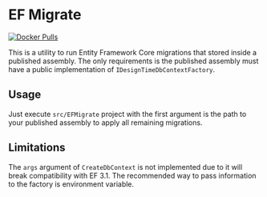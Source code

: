 # EF Migrate
[![Docker Pulls](https://img.shields.io/docker/pulls/ultimaweapon/ef-migrate)](https://hub.docker.com/r/ultimaweapon/ef-migrate)

This is a utility to run Entity Framework Core migrations that stored inside a published assembly. The only requirements is the published assembly must have a public implementation of `IDesignTimeDbContextFactory`.

## Usage

Just execute `src/EFMigrate` project with the first argument is the path to your published assembly to apply all remaining migrations.

## Limitations

The `args` argument of `CreateDbContext` is not implemented due to it will break compatibility with EF 3.1. The recommended way to pass information to the factory is environment variable.
